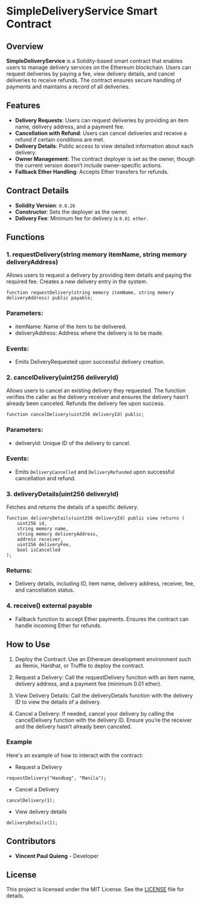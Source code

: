 # SimpleDeliveryService Smart Contract

## Overview

**SimpleDeliveryService** is a Solidity-based smart contract that enables users to manage delivery services on the Ethereum blockchain. Users can request deliveries by paying a fee, view delivery details, and cancel deliveries to receive refunds. The contract ensures secure handling of payments and maintains a record of all deliveries.

## Features

- **Delivery Requests**: Users can request deliveries by providing an item name, delivery address, and a payment fee.
- **Cancellation with Refund**: Users can cancel deliveries and receive a refund if certain conditions are met.
- **Delivery Details**: Public access to view detailed information about each delivery.
- **Owner Management**: The contract deployer is set as the owner, though the current version doesn’t include owner-specific actions.
- **Fallback Ether Handling**: Accepts Ether transfers for refunds.

## Contract Details

- **Solidity Version**: `0.8.26`
- **Constructor**: Sets the deployer as the owner.
- **Delivery Fee**: Minimum fee for delivery is `0.01 ether`.

## Functions

### 1. requestDelivery(string memory itemName, string memory deliveryAddress)
Allows users to request a delivery by providing item details and paying the required fee. Creates a new delivery entry in the system.
```solidity
function requestDelivery(string memory itemName, string memory deliveryAddress) public payable;
```
### Parameters:
- itemName: Name of the item to be delivered.
- deliveryAddress: Address where the delivery is to be made.

### Events:
- Emits DeliveryRequested upon successful delivery creation.

### 2. cancelDelivery(uint256 deliveryId)
Allows users to cancel an existing delivery they requested. The function verifies the caller as the delivery receiver and ensures the delivery hasn’t already been canceled. Refunds the delivery fee upon success.
```solidity
function cancelDelivery(uint256 deliveryId) public;
```
### Parameters:
- deliveryId: Unique ID of the delivery to cancel.

### Events:
- Emits `DeliveryCancelled` and `DeliveryRefunded` upon successful cancellation and refund.

### 3. deliveryDetails(uint256 deliveryId)
Fetches and returns the details of a specific delivery.
```solidity
function deliveryDetails(uint256 deliveryId) public view returns (
    uint256 id,
    string memory name,
    string memory deliveryAddress,
    address receiver,
    uint256 deliveryFee,
    bool isCancelled
);
```
### Returns:
- Delivery details, including ID, item name, delivery address, receiver, fee, and cancellation status.

### 4. receive() external payable
- Fallback function to accept Ether payments. Ensures the contract can handle incoming Ether for refunds.

## How to Use
1. Deploy the Contract: Use an Ethereum development environment such as Remix, Hardhat, or Truffle to deploy the contract.

2. Request a Delivery: Call the requestDelivery function with an item name, delivery address, and a payment fee (minimum 0.01 ether).

3. View Delivery Details: Call the deliveryDetails function with the delivery ID to view the details of a delivery.

4. Cancel a Delivery: If needed, cancel your delivery by calling the cancelDelivery function with the delivery ID. Ensure you’re the receiver and the delivery hasn’t already been canceled.

### Example
Here's an example of how to interact with the contract:
- Request a Delivery
```solidity
requestDelivery("Handbag", "Manila");
```
- Cancel a Delivery
```solidity
cancelDelivery(1);
```
- View delivery details
```solidity
deliveryDetails(1);
```
## Contributors
- **Vincent Paul Quieng** - Developer 

## License 
This project is licensed under the MIT License. See the [LICENSE](LICENSE) file for details.
